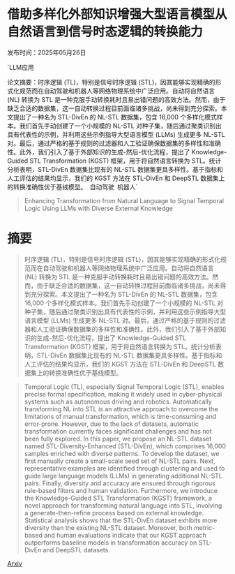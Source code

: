 # 借助多样化外部知识增强大型语言模型从自然语言到信号时态逻辑的转换能力

发布时间：2025年05月26日

`LLM应用

论文摘要：时序逻辑 (TL)，特别是信号时序逻辑 (STL)，因其能够实现精确的形式化规范而在自动驾驶和机器人等网络物理系统中广泛应用。自动将自然语言 (NL) 转换为 STL 是一种克服手动转换耗时且易出错问题的高效方法。然而，由于缺乏合适的数据集，这一自动转换过程目前面临诸多挑战，尚未得到充分探索。本文提出了一种名为 STL-DivEn 的 NL-STL 数据集，包含 16,000 个多样化模式样本。我们首先手动创建了一个小规模的 NL-STL 对种子集，随后通过聚类识别出具有代表性的示例，并利用这些示例指导大型语言模型 (LLMs) 生成更多 NL-STL 对。最后，通过严格的基于规则的过滤器和人工验证确保数据集的多样性和准确性。此外，我们引入了基于外部知识的生成-然后-优化流程，提出了 Knowledge-Guided STL Transformation (KGST) 框架，用于将自然语言转换为 STL。统计分析表明，STL-DivEn 数据集比现有的 NL-STL 数据集更具多样性。基于指标和人工评估的结果均显示，我们的 KGST 方法在 STL-DivEn 和 DeepSTL 数据集上的转换准确性优于基线模型。` `自动驾驶` `机器人`

> Enhancing Transformation from Natural Language to Signal Temporal Logic Using LLMs with Diverse External Knowledge

# 摘要

> 时序逻辑 (TL)，特别是信号时序逻辑 (STL)，因其能够实现精确的形式化规范而在自动驾驶和机器人等网络物理系统中广泛应用。自动将自然语言 (NL) 转换为 STL 是一种克服手动转换耗时且易出错问题的高效方法。然而，由于缺乏合适的数据集，这一自动转换过程目前面临诸多挑战，尚未得到充分探索。本文提出了一种名为 STL-DivEn 的 NL-STL 数据集，包含 16,000 个多样化模式样本。我们首先手动创建了一个小规模的 NL-STL 对种子集，随后通过聚类识别出具有代表性的示例，并利用这些示例指导大型语言模型 (LLMs) 生成更多 NL-STL 对。最后，通过严格的基于规则的过滤器和人工验证确保数据集的多样性和准确性。此外，我们引入了基于外部知识的生成-然后-优化流程，提出了 Knowledge-Guided STL Transformation (KGST) 框架，用于将自然语言转换为 STL。统计分析表明，STL-DivEn 数据集比现有的 NL-STL 数据集更具多样性。基于指标和人工评估的结果均显示，我们的 KGST 方法在 STL-DivEn 和 DeepSTL 数据集上的转换准确性优于基线模型。

> Temporal Logic (TL), especially Signal Temporal Logic (STL), enables precise formal specification, making it widely used in cyber-physical systems such as autonomous driving and robotics. Automatically transforming NL into STL is an attractive approach to overcome the limitations of manual transformation, which is time-consuming and error-prone. However, due to the lack of datasets, automatic transformation currently faces significant challenges and has not been fully explored. In this paper, we propose an NL-STL dataset named STL-Diversity-Enhanced (STL-DivEn), which comprises 16,000 samples enriched with diverse patterns. To develop the dataset, we first manually create a small-scale seed set of NL-STL pairs. Next, representative examples are identified through clustering and used to guide large language models (LLMs) in generating additional NL-STL pairs. Finally, diversity and accuracy are ensured through rigorous rule-based filters and human validation. Furthermore, we introduce the Knowledge-Guided STL Transformation (KGST) framework, a novel approach for transforming natural language into STL, involving a generate-then-refine process based on external knowledge. Statistical analysis shows that the STL-DivEn dataset exhibits more diversity than the existing NL-STL dataset. Moreover, both metric-based and human evaluations indicate that our KGST approach outperforms baseline models in transformation accuracy on STL-DivEn and DeepSTL datasets.

[Arxiv](https://arxiv.org/abs/2505.20658)